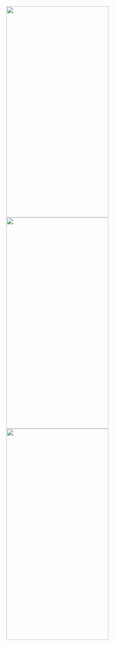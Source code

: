 <img src="https://github.com/user-attachments/assets/2e7f7179-21ae-48d9-90ac-29049931a897" width="270" height="555">
<img src="https://github.com/user-attachments/assets/883fd6d0-73a1-4590-880a-747225bd1a77" width="270" height="555">
<img src="https://github.com/user-attachments/assets/942c16ad-2170-4dab-ad9e-743f092a6aa4" width="270" height="555">
